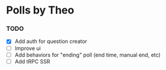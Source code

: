 # Polls by Theo

### TODO

- [x] Add auth for question creator
- [ ] Improve ui
- [ ] Add behaviors for "ending" poll (end time, manual end, etc)
- [ ] Add tRPC SSR
